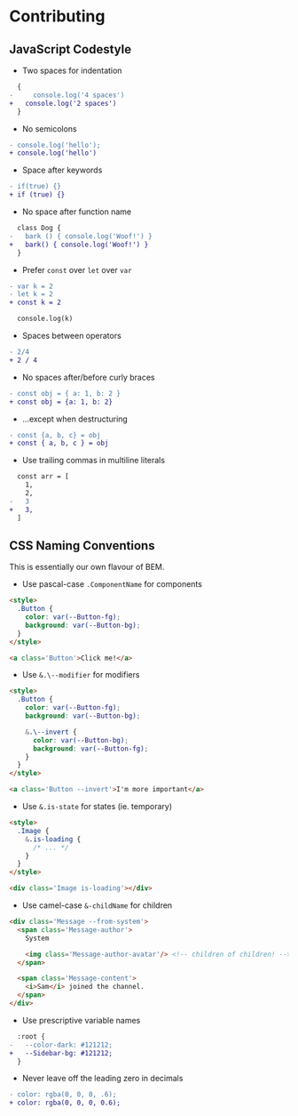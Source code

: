 # Contributing

## JavaScript Codestyle

* Two spaces for indentation

```diff
  {
-     console.log('4 spaces')
+   console.log('2 spaces')
  }
```

* No semicolons

```diff
- console.log('hello');
+ console.log('hello')
```

* Space after keywords

```diff
- if(true) {}
+ if (true) {}
```

* No space after function name

```diff
  class Dog {
-   bark () { console.log('Woof!') }
+   bark() { console.log('Woof!') }
  }
```

* Prefer `const` over `let` over `var`

```diff
- var k = 2
- let k = 2
+ const k = 2

  console.log(k)
```

* Spaces between operators

```diff
- 2/4
+ 2 / 4
```

* No spaces after/before curly braces

```diff
- const obj = { a: 1, b: 2 }
+ const obj = {a: 1, b: 2}
```

* ...except when destructuring

```diff
- const {a, b, c} = obj
+ const { a, b, c } = obj
```

* Use trailing commas in multiline literals

```diff
  const arr = [
    1,
    2,
-   3
+   3,
  ]
```

## CSS Naming Conventions

This is essentially our own flavour of BEM.

* Use pascal-case `.ComponentName` for components

```html
<style>
  .Button {
    color: var(--Button-fg);
    background: var(--Button-bg);
  }
</style>

<a class='Button'>Click me!</a>
```

* Use `&.\--modifier` for modifiers

```html
<style>
  .Button {
    color: var(--Button-fg);
    background: var(--Button-bg);

    &.\--invert {
      color: var(--Button-bg);
      background: var(--Button-fg);
    }
  }
</style>

<a class='Button --invert'>I'm more important</a>
```

* Use `&.is-state` for states (ie. temporary)

```html
<style>
  .Image {
    &.is-loading {
      /* ... */
    }
  }
</style>

<div class='Image is-loading'></div>
```

* Use camel-case `&-childName` for children

```html
<div class='Message --from-system'>
  <span class='Message-author'>
    System

    <img class='Message-author-avatar'/> <!-- children of children! -->
  </span>

  <span class='Message-content'>
    <i>Sam</i> joined the channel.
  </span>
</div>
```

* Use prescriptive variable names

```diff
  :root {
-   --color-dark: #121212;
+   --Sidebar-bg: #121212;
  }
```

* Never leave off the leading zero in decimals

```diff
- color: rgba(0, 0, 0, .6);
+ color: rgba(0, 0, 0, 0.6);
```
